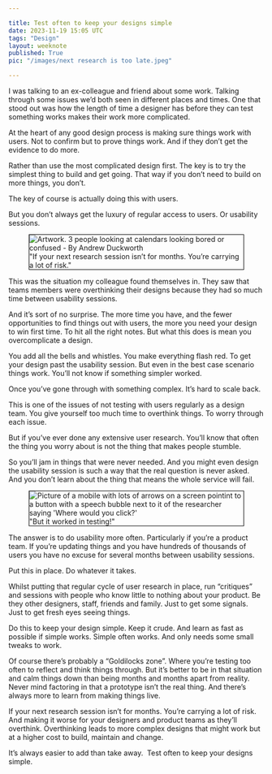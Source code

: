 ```yaml
---

title: Test often to keep your designs simple
date: 2023-11-19 15:05 UTC
tags: "Design"
layout: weeknote
published: True
pic: "/images/next research is too late.jpeg"

---
```


I was talking to an ex-colleague and friend about some work. Talking through some issues we’d both seen in different places and times. One that stood out was how the length of time a designer has before they can test something works makes their work more complicated.

At the heart of any good design process is making sure things work with users. Not to confirm but to prove things work. And if they don’t get the evidence to do more.

Rather than use the most complicated design first. The key is to try the simplest thing to build and get going. That way if you don’t need to build on more things, you don’t.

The key of course is actually doing this with users.

But you don’t always get the luxury of regular access to users. Or usability sessions.

<figure class="noir left fig-left fig-left-gutter" style="border: 1px solid black;">
    <img src="/images/next research is too late.jpeg" alt="Artwork. 3 people looking at calendars looking bored or confused - By Andrew Duckworth"/>
    <figcaption>"If your next research session isn’t for months. You’re carrying a lot of risk."</figcaption>
</figure>

This was the situation my colleague found themselves in. They saw that teams members were overthinking their designs because they had so much time between usability sessions.

And it’s sort of no surprise. The more time you have, and the fewer opportunities to find things out with users, the more you need your design to win first time. To hit all the right notes. But what this does is mean you overcomplicate a design.

You add all the bells and whistles. You make everything flash red. To get your design past the usability session. But even in the best case scenario things work. You’ll not know if something simpler worked.

Once you’ve gone through with something complex. It’s hard to scale back.

This is one of the issues of not testing with users regularly as a design team. You give yourself too much time to overthink things. To worry through each issue.

But if you’ve ever done any extensive user research. You’ll know that often the thing you worry about is not the thing that makes people stumble.

So you’ll jam in things that were never needed. And you might even design the usability session is such a way that the real question is never asked. And you don’t learn about the thing that means the whole service will fail.

<div class="stretch-container">
    <figure class="noir" style="border: 1px solid black;">
            <img src="/images/click the button.jpg" alt="Picture of a mobile with lots of arrows on a screen pointint to a button with a speech bubble next to it of the researcher saying 'Where would you click?'"/>
        <figcaption>
            "But it worked in testing!"
        </figcaption>
    </figure>
</div>

The answer is to do usability more often. Particularly if you’re a product team. If you’re updating things and you have hundreds of thousands of users you have no excuse for several months between usability sessions.

Put this in place. Do whatever it takes.

Whilst putting that regular cycle of user research in place, run “critiques” and sessions with people who know little to nothing about your product. Be they other designers, staff, friends and family. Just to get some signals. Just to get fresh eyes seeing things. 

Do this to keep your design simple. Keep it crude. And learn as fast as possible if simple works. Simple often works. And only needs some small tweaks to work. 

Of course there’s probably a “Goldilocks zone”. Where you’re testing too often to reflect and think things through. But it’s better to be in that situation and calm things down than being months and months apart from reality. Never mind factoring in that a prototype isn’t the real thing. And there’s always more to learn from making things live.

If your next research session isn’t for months. You’re carrying a lot of risk. And making it worse for your designers and product teams as they’ll overthink. Overthinking leads to more complex designs that might work but at a higher cost to build, maintain and change.

It’s always easier to add than take away.  Test often to keep your designs simple.
